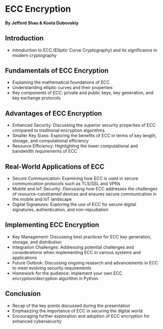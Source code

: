 # ECC Encryption
#### By Jefford Shau & Kosta Dubovskiy

## Introduction
 - Introduction to ECC (Elliptic Curve Cryptography) and its significance in modern cryptography
## Fundamentals of ECC Encryption
 - Explaining the mathematical foundations of ECC
 - Understanding elliptic curves and their properties
 - Key components of ECC: private and public keys, key generation, and key exchange protocols
## Advantages of ECC Encryption
 - Enhanced Security: Discussing the superior security properties of ECC compared to traditional encryption algorithms
 - Smaller Key Sizes: Exploring the benefits of ECC in terms of key length, storage, and computational efficiency
 - Resource Efficiency: Highlighting the lower computational and bandwidth requirements of ECC
## Real-World Applications of ECC
 - Secure Communication: Examining how ECC is used in secure communication protocols such as TLS/SSL and VPNs
 - Mobile and IoT Security: Discussing how ECC addresses the challenges of resource-constrained devices and ensures secure communication in the mobile and IoT landscape
 - Digital Signatures: Exploring the use of ECC for secure digital signatures, authentication, and non-repudiation
## Implementing ECC Encryption
 - Key Management: Discussing best practices for ECC key generation, storage, and distribution
 - Integration Challenges: Addressing potential challenges and considerations when implementing ECC in various systems and applications
 - Future Outlook: Discussing ongoing research and advancements in ECC to meet evolving security requirements
 - Homework for the audience: implement your own ECC encryption/decryption algorithm in Python.
## Conclusion
 - Recap of the key points discussed during the presentation
 - Emphasizing the importance of ECC in securing the digital world
 - Encouraging further exploration and adoption of ECC encryption for enhanced cybersecurity

